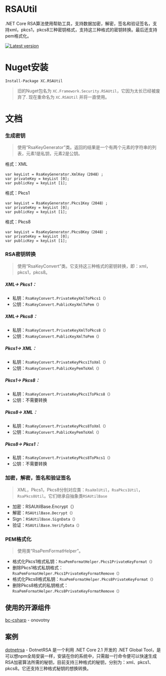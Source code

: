 # RSAUtil
.NET Core RSA算法使用帮助工具，支持数据加密，解密，签名和验证签名，支持xml，pkcs1，pkcs8三种密钥格式，支持这三种格式的密钥转换。最后还支持pem格式化。

[![Latest version](https://img.shields.io/nuget/v/XC.RSAUtil.svg?style=flat-square)](https://www.nuget.org/packages/XC.RSAUtil/)


# Nuget安装
````shell
Install-Package XC.RSAUtil
````

> 旧的Nuget包名为 `XC.Framework.Security.RSAUtil`，它因为太长已经被废弃了. 现在重命名为 `XC.RSAUtil` 并将一直使用。

# 文档

### 生成密钥

>使用“RsaKeyGenerator”类。返回的结果是一个有两个元素的字符串的列表，元素1是私钥，元素2是公钥。

格式：XML

```CSHARP
var keyList = RsaKeyGenerator.XmlKey（2048）;
var privateKey = keyList [0];
var publicKey = keyList [1];
```

格式：Pkcs1

```CSHARP
var keyList = RsaKeyGenerator.Pkcs1Key（2048）;
var privateKey = keyList [0];
var publicKey = keyList [1];
```

格式：Pkcs8

```CSHARP
var keyList = RsaKeyGenerator.Pkcs8Key（2048）;
var privateKey = keyList [0];
var publicKey = keyList [1];
```

### RSA密钥转换

>使用“RsaKeyConvert”类。它支持这三种格式的密钥转换，即：xml，pkcs1，pkcs8。

##### XML-> Pkcs1：

- 私钥：`RsaKeyConvert.PrivateKeyXmlToPkcs1（）`
- 公钥：`RsaKeyConvert.PublicKeyXmlToPem（）`

##### XML-> Pkcs8：

- 私钥：`RsaKeyConvert.PrivateKeyXmlToPkcs8（）`
- 公钥：`RsaKeyConvert.PublicKeyXmlToPem（）`

##### Pkcs1-> XML：

- 私钥：`RsaKeyConvert.PrivateKeyPkcs1ToXml（）`
- 公钥：`RsaKeyConvert.PublicKeyPemToXml（）`

##### Pkcs1-> Pkcs8：

- 私钥：`RsaKeyConvert.PrivateKeyPkcs1ToPkcs8（）`
- 公钥：不需要转换

##### Pkcs8-> XML：

- 私钥：`RsaKeyConvert.PrivateKeyPkcs8ToXml（）`
- 公钥：`RsaKeyConvert.PublicKeyPemToXml（）`

##### Pkcs8-> Pkcs1：

- 私钥：`RsaKeyConvert.PrivateKeyPkcs8ToPkcs1（）`
- 公钥：不需要转换

### 加密，解密，签名和验证签名

> XML，Pkcs1，Pkcs8分别对应类：`RsaXmlUtil`，`RsaPkcs1Util`，`RsaPkcs8Util`。它们继承自抽象类`RSAUtilBase`

- 加密：RSAUtilBase.Encrypt（）
- 解密：`RSAUtilBase.Decrypt（）`
- Sign：`RSAUtilBase.SignData（）`
- 验证：`RSAUtilBase.VerifyData（）`

### PEM格式化

>使用类“RsaPemFormatHelper”。

- 格式化Pkcs1格式私钥：`RsaPemFormatHelper.Pkcs1PrivateKeyFormat（）`
- 删除Pkcs1格式私钥格式：`RsaPemFormatHelper.Pkcs1PrivateKeyFormatRemove（）`
- 格式化Pkcs8格式私钥：`RsaPemFormatHelper.Pkcs8PrivateKeyFormat（）`
- 删除Pkcs8格式的私钥格式：`RsaPemFormatHelper.Pkcs8PrivateKeyFormatRemove（）`

## 使用的开源组件

 [bc-csharp](https://github.com/onovotny/bc-csharp "bc-csharp") - onovotny

## 案例

[dotnetrsa](https://github.com/stulzq/dotnetrsa) - DotnetRSA 是一个利用 .NET Core 2.1 开发的 .NET Global Tool，是可以想npm全局安装一样，安装在你的系统中，只需敲一行命令便可以快速生成RSA加密算法所需的秘钥，目前支持三种格式的秘钥，分别为：xml、pkcs1、pkcs8。它还支持三种格式秘钥的想换转换。 